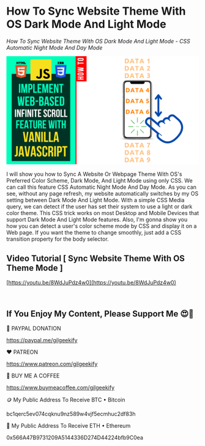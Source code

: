 # How To Sync Website Theme With OS Dark Mode And Light Mode

_How To Sync Website Theme With OS Dark Mode And Light Mode - CSS Automatic Night Mode And Day Mode_

![YouTube Thumbnail](https://raw.githubusercontent.com/saeedkohansal/Vanilla-JavaScript-Infinite-Scroll-HTML-CSS-JS/main/image/Vanilla-JavaScript-Infinite-Scroll-HTML-CSS-JS.png "YouTube Thumbnail")

I will show you how to Sync A Website Or Webpage Theme With OS's Preferred Color Scheme, Dark Mode, And Light Mode using only CSS. We can call this feature CSS Automatic Night Mode And Day Mode. As you can see, without any page refresh, my website automatically switches by my OS setting between Dark Mode And Light Mode. With a simple CSS Media query, we can detect if the user has set their system to use a light or dark color theme. This CSS trick works on most Desktop and Mobile Devices that support Dark Mode And Light Mode features. Also, I'm gonna show you how you can detect a user's color scheme mode by CSS and display it on a Web page. If you want the theme to change smoothly, just add a CSS transition property for the body selector.

## Video Tutorial [ Sync Website Theme With OS Theme Mode ]
[https://youtu.be/8WdJuPdz4w0](https://youtu.be/8WdJuPdz4w0)

 

## If You Enjoy My Content, Please Support Me 😍🙏

💙 PAYPAL DONATION

https://paypal.me/gilgeekify

❤️ PATREON

https://www.patreon.com/gilgeekify

💛 BUY ME A COFFEE

https://www.buymeacoffee.com/gilgeekify

🪙 My Public Address To Receive BTC • Bitcoin

bc1qerc5ev074cqknu9nz589w4vjf5ecmhuc2df83h

🥈 My Public Address To Receive ETH • Ethereum

0x566A47B9731209A5144336D274D44224bfb9C0ea
